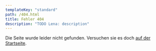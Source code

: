 ```yaml
---
templateKey: "standard"
path: /404.html
title: Fehler 404
description: "TODO Lena: description"
---
```


Die Seite wurde leider nicht gefunden. Versuchen sie es doch [auf der Startseite](/).
